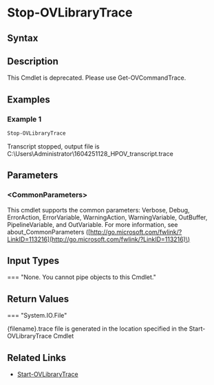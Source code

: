 ﻿---
description: Stop HPOV Library Verbose Trace.
---

# Stop-OVLibraryTrace

## Syntax

## Description

This Cmdlet is deprecated.  Please use Get-OVCommandTrace.

## Examples

###  Example 1 

```powershell
Stop-OVLibraryTrace
```

Transcript stopped, output file is C:\Users\Administrator\1604251128_HPOV_transcript.trace

## Parameters

### &lt;CommonParameters&gt;

This cmdlet supports the common parameters: Verbose, Debug, ErrorAction, ErrorVariable, WarningAction, WarningVariable, OutBuffer, PipelineVariable, and OutVariable. For more information, see about\_CommonParameters \([http://go.microsoft.com/fwlink/?LinkID=113216](http://go.microsoft.com/fwlink/?LinkID=113216)\)

## Input Types

=== "None.  You cannot pipe objects to this Cmdlet."
 

 

## Return Values

=== "System.IO.File"
 
{filename}.trace file is generated in the location specified in the Start-OVLibraryTrace Cmdlet
 

## Related Links

* [Start-OVLibraryTrace](start-ovlibrarytrace.md)
